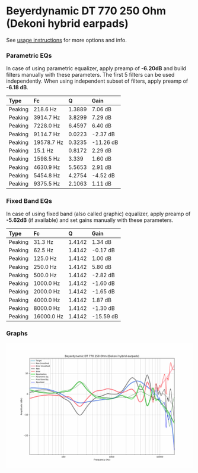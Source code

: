 # Beyerdynamic DT 770 250 Ohm (Dekoni hybrid earpads)
See [usage instructions](https://github.com/jaakkopasanen/AutoEq#usage) for more options and info.

### Parametric EQs
In case of using parametric equalizer, apply preamp of **-6.20dB** and build filters manually
with these parameters. The first 5 filters can be used independently.
When using independent subset of filters, apply preamp of **-6.18 dB**.

| Type    | Fc         |      Q | Gain      |
|:--------|:-----------|:-------|:----------|
| Peaking | 218.6 Hz   | 1.3889 | 7.06 dB   |
| Peaking | 3914.7 Hz  | 3.8299 | 7.29 dB   |
| Peaking | 7228.0 Hz  | 6.4597 | 6.40 dB   |
| Peaking | 9114.7 Hz  | 0.0223 | -2.37 dB  |
| Peaking | 19578.7 Hz | 0.3235 | -11.26 dB |
| Peaking | 15.1 Hz    | 0.8172 | 2.29 dB   |
| Peaking | 1598.5 Hz  | 3.339  | 1.60 dB   |
| Peaking | 4630.9 Hz  | 5.5653 | 2.91 dB   |
| Peaking | 5454.8 Hz  | 4.2754 | -4.52 dB  |
| Peaking | 9375.5 Hz  | 2.1063 | 1.11 dB   |

### Fixed Band EQs
In case of using fixed band (also called graphic) equalizer, apply preamp of **-5.62dB**
(if available) and set gains manually with these parameters.

| Type    | Fc         |      Q | Gain      |
|:--------|:-----------|:-------|:----------|
| Peaking | 31.3 Hz    | 1.4142 | 1.34 dB   |
| Peaking | 62.5 Hz    | 1.4142 | -0.17 dB  |
| Peaking | 125.0 Hz   | 1.4142 | 1.00 dB   |
| Peaking | 250.0 Hz   | 1.4142 | 5.80 dB   |
| Peaking | 500.0 Hz   | 1.4142 | -2.82 dB  |
| Peaking | 1000.0 Hz  | 1.4142 | -1.60 dB  |
| Peaking | 2000.0 Hz  | 1.4142 | -1.65 dB  |
| Peaking | 4000.0 Hz  | 1.4142 | 1.87 dB   |
| Peaking | 8000.0 Hz  | 1.4142 | -1.30 dB  |
| Peaking | 16000.0 Hz | 1.4142 | -15.59 dB |

### Graphs
![](./Beyerdynamic%20DT%20770%20250%20Ohm%20(Dekoni%20hybrid%20earpads).png)